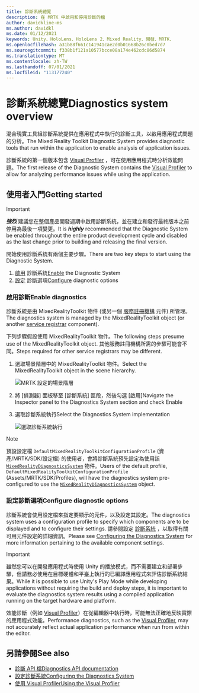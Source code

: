 ```yaml
---
title: 診斷系統總覽
description: 在 MRTK 中啟用和停用診斷的檔
author: davidkline-ms
ms.author: davidkl
ms.date: 01/12/2021
keywords: Unity、HoloLens、HoloLens 2、Mixed Reality、開發、MRTK、
ms.openlocfilehash: a31b88f661c141941cae2d0b01668b26c0bed7d7
ms.sourcegitcommit: f338b1f121a10577bcce08a174e462cdc86d5874
ms.translationtype: MT
ms.contentlocale: zh-TW
ms.lasthandoff: 07/01/2021
ms.locfileid: "113177240"
---
```

# <a name="diagnostics-system-overview"></a><span data-ttu-id="4fd26-104">診斷系統總覽</span><span class="sxs-lookup"><span data-stu-id="4fd26-104">Diagnostics system overview</span></span>

<span data-ttu-id="4fd26-105">混合現實工具組診斷系統提供在應用程式中執行的診斷工具，以啟用應用程式問題的分析。</span><span class="sxs-lookup"><span data-stu-id="4fd26-105">The Mixed Reality Toolkit Diagnostic System provides diagnostic tools that run within the application to enable analysis of application issues.</span></span>

<span data-ttu-id="4fd26-106">診斷系統的第一個版本包含 [Visual Profiler](using-visual-profiler.md) ，可在使用應用程式時分析效能問題。</span><span class="sxs-lookup"><span data-stu-id="4fd26-106">The first release of the Diagnostic System contains the [Visual Profiler](using-visual-profiler.md) to allow for analyzing performance issues while using the application.</span></span>

## <a name="getting-started"></a><span data-ttu-id="4fd26-107">使用者入門</span><span class="sxs-lookup"><span data-stu-id="4fd26-107">Getting started</span></span>

> [!IMPORTANT]
> <span data-ttu-id="4fd26-108">**_強烈_** 建議您在整個產品開發週期中啟用診斷系統，並在建立和發行最終版本之前停用為最後一項變更。</span><span class="sxs-lookup"><span data-stu-id="4fd26-108">It is **_highly_** recommended that the Diagnostic System be enabled throughout the entire product development cycle and disabled as the last change prior to building and releasing the final version.</span></span>

<span data-ttu-id="4fd26-109">開始使用診斷系統有兩個主要步驟。</span><span class="sxs-lookup"><span data-stu-id="4fd26-109">There are two key steps to start using the Diagnostic System.</span></span>

1. <span data-ttu-id="4fd26-110">[啟用](#enable-diagnostics) 診斷系統</span><span class="sxs-lookup"><span data-stu-id="4fd26-110">[Enable](#enable-diagnostics) the Diagnostic System</span></span>
2. <span data-ttu-id="4fd26-111">[設定](#configure-diagnostic-options) 診斷選項</span><span class="sxs-lookup"><span data-stu-id="4fd26-111">[Configure](#configure-diagnostic-options) diagnostic options</span></span>

### <a name="enable-diagnostics"></a><span data-ttu-id="4fd26-112">啟用診斷</span><span class="sxs-lookup"><span data-stu-id="4fd26-112">Enable diagnostics</span></span>

<span data-ttu-id="4fd26-113">診斷系統是由 MixedRealityToolkit 物件 (或另一個 [服務註冊機構](xref:Microsoft.MixedReality.Toolkit.IMixedRealityServiceRegistrar) 元件) 所管理。</span><span class="sxs-lookup"><span data-stu-id="4fd26-113">The diagnostics system is managed by the MixedRealityToolkit object (or another [service registrar](xref:Microsoft.MixedReality.Toolkit.IMixedRealityServiceRegistrar) component).</span></span>

<span data-ttu-id="4fd26-114">下列步驟假設使用 MixedRealityToolkit 物件。</span><span class="sxs-lookup"><span data-stu-id="4fd26-114">The following steps presume use of the MixedRealityToolkit object.</span></span> <span data-ttu-id="4fd26-115">其他服務註冊機構所需的步驟可能會不同。</span><span class="sxs-lookup"><span data-stu-id="4fd26-115">Steps required for other service registrars may be different.</span></span>

1. <span data-ttu-id="4fd26-116">選取場景階層中的 MixedRealityToolkit 物件。</span><span class="sxs-lookup"><span data-stu-id="4fd26-116">Select the MixedRealityToolkit object in the scene hierarchy.</span></span>

    ![MRTK 設定的場景階層](../images/MRTK_ConfiguredHierarchy.png)

1. <span data-ttu-id="4fd26-118">將 [偵測器] 面板移至 [診斷系統] 區段，然後勾選 [啟用]</span><span class="sxs-lookup"><span data-stu-id="4fd26-118">Navigate the Inspector panel to the Diagnostics System section and check Enable</span></span>
1. <span data-ttu-id="4fd26-119">選取診斷系統執行</span><span class="sxs-lookup"><span data-stu-id="4fd26-119">Select the Diagnostics System implementation</span></span>

    ![選取診斷系統執行](../images/diagnostics/DiagnosticsSelectSystemType.png)

> [!NOTE]
> <span data-ttu-id="4fd26-121">預設設定檔 `DefaultMixedRealityToolkitConfigurationProfile` (資產/MRTK/SDK/設定檔) 的使用者，會將診斷系統預先設定為使用該 [`MixedRealityDiagnosticsSystem`](xref:Microsoft.MixedReality.Toolkit.Diagnostics.MixedRealityDiagnosticsSystem) 物件。</span><span class="sxs-lookup"><span data-stu-id="4fd26-121">Users of the default profile, `DefaultMixedRealityToolkitConfigurationProfile` (Assets/MRTK/SDK/Profiles), will have the diagnostics system pre-configured to use the [`MixedRealityDiagnosticsSystem`](xref:Microsoft.MixedReality.Toolkit.Diagnostics.MixedRealityDiagnosticsSystem) object.</span></span>

### <a name="configure-diagnostic-options"></a><span data-ttu-id="4fd26-122">設定診斷選項</span><span class="sxs-lookup"><span data-stu-id="4fd26-122">Configure diagnostic options</span></span>

<span data-ttu-id="4fd26-123">診斷系統會使用設定檔來指定要顯示的元件，以及設定其設定。</span><span class="sxs-lookup"><span data-stu-id="4fd26-123">The diagnostics system uses a configuration profile to specify which components are to be displayed and to configure their settings.</span></span> <span data-ttu-id="4fd26-124">請參閱設定 [診斷系統](configuring-diagnostics.md) ，以取得有關可用元件設定的詳細資訊。</span><span class="sxs-lookup"><span data-stu-id="4fd26-124">Please see [Configuring the Diagnostics System](configuring-diagnostics.md) for more information pertaining to the available component settings.</span></span>

> [!IMPORTANT]
> <span data-ttu-id="4fd26-125">雖然您可以在開發應用程式時使用 Unity 的播放模式，而不需要建立和部署步驟，但請務必使用在目標硬體和平臺上執行的已編譯應用程式來評估診斷系統結果。</span><span class="sxs-lookup"><span data-stu-id="4fd26-125">While it is possible to use Unity's Play Mode while developing applications without requiring the build and deploy steps, it is important to evaluate the diagnostics system results using a compiled application running on the target hardware and platform.</span></span>
>
> <span data-ttu-id="4fd26-126">效能診斷（例如 [Visual Profiler](using-visual-profiler.md)）在從編輯器中執行時，可能無法正確地反映實際的應用程式效能。</span><span class="sxs-lookup"><span data-stu-id="4fd26-126">Performance diagnostics, such as the [Visual Profiler](using-visual-profiler.md), may not accurately reflect actual application performance when run from within the editor.</span></span>

## <a name="see-also"></a><span data-ttu-id="4fd26-127">另請參閱</span><span class="sxs-lookup"><span data-stu-id="4fd26-127">See also</span></span>

- [<span data-ttu-id="4fd26-128">診斷 API 檔</span><span class="sxs-lookup"><span data-stu-id="4fd26-128">Diagnostics API documentation</span></span>](xref:Microsoft.MixedReality.Toolkit.Diagnostics)
- [<span data-ttu-id="4fd26-129">設定診斷系統</span><span class="sxs-lookup"><span data-stu-id="4fd26-129">Configuring the Diagnostics System</span></span>](configuring-diagnostics.md)
- [<span data-ttu-id="4fd26-130">使用 Visual Profiler</span><span class="sxs-lookup"><span data-stu-id="4fd26-130">Using the Visual Profiler</span></span>](using-visual-profiler.md)
